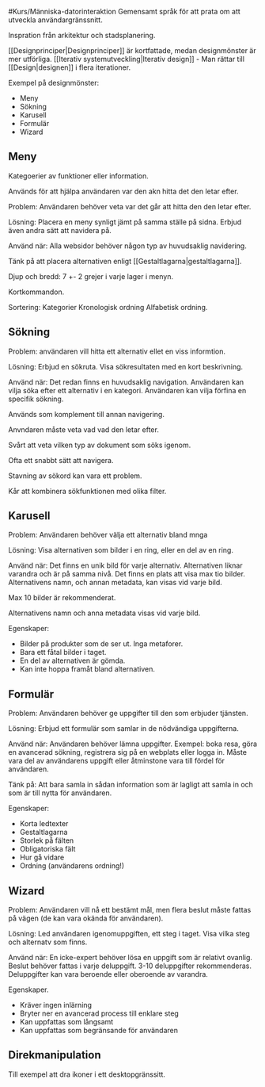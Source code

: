 #Kurs/Människa-datorinteraktion 
Gemensamt språk för att prata om att utveckla användargränssnitt.

Inspration från arkitektur och stadsplanering.

[[Designprinciper|Designprinciper]] är kortfattade, medan designmönster är mer utförliga.
[[Iterativ systemutveckling|Iterativ design]] - Man rättar till [[Design|designen]] i flera iterationer.

Exempel på designmönster:
- Meny
- Sökning
- Karusell
- Formulär
- Wizard

## Meny
Kategoerier av funktioner eller information.

Används för att hjälpa användaren var den akn hitta det den letar efter.

Problem: Användaren behöver veta var det går att hitta den den letar efter.

Lösning: Placera en meny synligt jämt på samma ställe på sidna. Erbjud även andra sätt att navidera på.

Använd när: Alla websidor behöver någon typ av huvudsaklig navidering.

Tänk på att placera alternativen enligt [[Gestaltlagarna|gestaltlagarna]].

Djup och bredd: 7 +- 2 grejer i varje lager i menyn.

Kortkommandon.

Sortering: 
Kategorier
Kronologisk ordning
Alfabetisk ordning.

## Sökning
Problem: 
användaren vill hitta ett alternativ ellet en viss informtion.

Lösning: 
Erbjud en sökruta. Visa sökresultaten med en kort beskrivning.

Använd när: 
Det redan finns en huvudsaklig navigation. Användaren kan vilja söka efter ett alternativ i en kategori. Användaren kan vilja förfina en specifik sökning.

Används som komplement till annan navigering.

Anvndaren måste veta vad vad den letar efter.

Svårt att veta vilken typ av dokument som söks igenom.

Ofta ett snabbt sätt att navigera.

Stavning av sökord kan vara ett problem.

Kår att kombinera sökfunktionen med olika filter. 

## Karusell
Problem: 
Användaren behöver välja ett alternativ bland mnga

Lösning: 
Visa alternativen som bilder i en ring, eller en del av en ring.

Använd när: 
Det finns en unik bild för varje alternativ. Alternativen liknar varandra och är på samma nivå. Det finns en plats att visa max tio bilder. Alternativens namn, och annan metadata, kan visas vid varje bild.

Max 10 bilder är rekommenderat.

Alternativens namn och anna metadata visas vid varje bild. 

Egenskaper:
- Bilder på produkter som de ser ut. Inga metaforer.
- Bara ett fåtal bilder i taget.
- En del av alternativen är gömda.
- Kan inte hoppa framåt bland alternativen.

## Formulär
Problem: 
Användaren behöver ge uppgifter till den som erbjuder tjänsten.

Lösning: 
Erbjud ett formulär som samlar in de nödvändiga uppgifterna.

Använd när: 
Användaren behöver lämna uppgifter. Exempel: boka resa, göra en avancerad sökning, registrera sig på en webplats eller logga in. Måste vara del av användarens uppgift eller åtminstone vara till fördel för användaren.

 Tänk på: 
 Att bara samla in sådan information som är lagligt att samla in och som är till nytta för användaren.

Egenskaper:
- Korta ledtexter
- Gestaltlagarna
- Storlek på fälten
- Obligatoriska fält
- Hur gå vidare
- Ordning (användarens ordning!)

## Wizard
Problem:
Användaren vill nå ett bestämt mål, men flera beslut måste fattas på vägen (de kan vara okända för användaren).

Lösning:
Led användaren igenomuppgiften, ett steg i taget. Visa vilka steg och alternatv som finns.

Använd när:
En icke-expert behöver lösa en uppgift som är relativt ovanlig. Beslut behöver fattas i varje deluppgift. 3-10 deluppgifter rekommenderas. Deluppgifter kan vara beroende eller oberoende av varandra.

Egenskaper.
- Kräver ingen inlärning
- Bryter ner en avancerad process till enklare steg
- Kan uppfattas som långsamt
- Kan uppfattas som begränsande för användaren

## Direkmanipulation
Till exempel att dra ikoner i ett desktopgränssitt.

